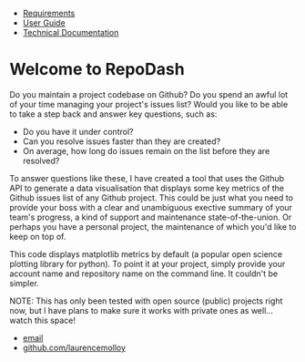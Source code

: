 <!DOCTYPE html>
<html>
	<head>
		<title>RepoDash - Create visual metrics of your Github Issues</title>
	</head>
	<body>
		<nav>
    		<ul>
            <li><a href="/about">Requirements</a></li>
	        	<li><a href="/about">User Guide</a></li>
        		<li><a href="/cv">Technical Documentation</a></li>
    		</ul>
		</nav>
		<div class="container">
    		<div class="blurb">
        		<h1>Welcome to RepoDash</h1>
				<p>Do you maintain a project codebase on Github? 
           Do you spend an awful lot of your time managing your project's issues list? 
           Would you like to be able to take a step back and answer key questions, such as:</p>
        <ul>
        <li>Do you have it under control?</li>
        <li>Can you resolve issues faster than they are created?</li> 
        <li>On average, how long do issues remain on the list before they are resolved?</li>
        </ul>
        <p>To answer questions like these, I have created a tool that uses the Github API to generate a 
        data visualisation that displays some key metrics of the Github issues list of any Github project. 
        This could be just what you need to provide your boss with a clear and unambiguous exective summary 
        of your team's progress, a kind of support and maintenance state-of-the-union. 
        Or perhaps you have a personal project, the maintenance of which you'd like to keep on top of.</p>
        <p>This code displays matplotlib metrics by default (a popular open science plotting library for python). 
        To point it at your project, simply provide your account name and repository name on the command line.
        It couldn't be simpler.</p>
        <p>NOTE: This has only been tested with open source (public) projects right now, but I have plans to make 
        sure it works with private ones as well... watch this space!</p>
    		</div><!-- /.blurb -->
		</div><!-- /.container -->
		<footer>
    		<ul>
        		<li><a href="mailto:laurence.molloy@gmail.com">email</a></li>
        		<li><a href="https://github.com/laurencemolloy">github.com/laurencemolloy</a></li>
			</ul>
		</footer>
	</body>
</html>
